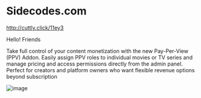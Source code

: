 # Sidecodes.com

http://cuttly.click/11ey3

Hello! Friends

Take full control of your content monetization with the new Pay-Per-View (PPV) Addon. Easily assign PPV roles to individual movies or TV series and manage pricing and access permissions directly from the admin panel. Perfect for creators and platform owners who want flexible revenue options beyond subscription


![image](https://github.com/user-attachments/assets/0346f07d-cd24-4299-aa36-64c6aa262914)
